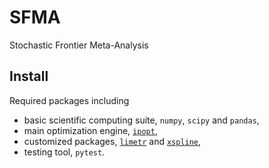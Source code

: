 # SFMA
Stochastic Frontier Meta-Analysis

## Install
Required packages including
* basic scientific computing suite, `numpy`, `scipy` and `pandas`,
* main optimization engine, [`ipopt`](https://github.com/matthias-k/cyipopt),
* customized packages, [`limetr`](https://github.com/zhengp0/limetr) and
 [`xspline`](https://github.com/zhengp0/xspline),
* testing tool, `pytest`.

